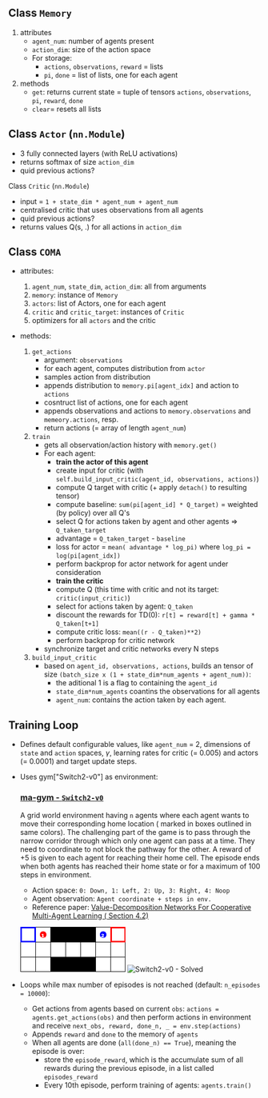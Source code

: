 
## Class `Memory`
1. attributes
    * `agent_num`: number of agents present
    * `action_dim`: size of the action space
    * For storage:
        * `actions`, `observations`, `reward` = lists
        * `pi`, `done` = list of lists, one for each agent
2. methods
    * `get`: returns current state = tuple of tensors `actions`, `observations`, `pi`, `reward`, `done`
    * `clear`= resets all lists

## Class `Actor` (`nn.Module`)  
* 3 fully connected layers (with ReLU activations)
* returns softmax of size `action_dim`
* quid previous actions?

 Class `Critic` (`nn.Module`)  
* input = `1 + state_dim * agent_num + agent_num`  
* centralised critic that uses observations from all agents
* quid previous actions?
* returns values Q(s, .) for all actions in `action_dim`

## Class `COMA`
* attributes:
    1. `agent_num`, `state_dim`, `action_dim`: all from arguments
    1. `memory`: instance of `Memory`
    1. `actors`: list of Actors, one for each agent
    1. `critic` and `critic_target`: instances of `Critic`
    1. optimizers for all `actors` and the critic

* methods:
    1. `get_actions`
        * argument: `observations`
        * for each agent, computes distribution from `actor`
        * samples action from distribution
        * appends distribution to `memory.pi[agent_idx]` and action to `actions`
        * cosntruct list of actions, one for each agent
        * appends observations and actions to `memory.observations` and `memeory.actions`, resp.
        * return actions (= array of length `agent_num`)
    1. `train`
        * gets  all observation/action history with `memory.get()`
        * For each agent:
            * **train the actor of this agent**
            * create input for critic (with `self.build_input_critic(agent_id, observations, actions)`)
            * compute Q target with critic (+ apply `detach()` to resulting tensor)
            * compute baseline: `sum(pi[agent_id] * Q_target)` = weighted (by policy) over all Q's
            * select Q for actions taken by agent and other agents => `Q_taken_target`
            * advantage = `Q_taken_target` - `baseline`
            * loss for actor = `mean( advantage * log_pi)` where `log_pi = log(pi[agent_idx])`
            * perform backprop for actor network for agent under consideration
            * **train the critic**
            * compute Q (this time with critic and not its target: `critic(input_critic)`)
            * select for actions taken by agent: `Q_taken`
            * discount the rewards for TD(0): `r[t] = reward[t] + gamma * Q_taken[t+1]`
            * compute critic loss: `mean((r - Q_taken)**2)`
            * perform backprop for critic network
        * synchronize target and critic networks every N steps
    1. `build_input_critic`
        * based on `agent_id, observations, actions`, builds an tensor of size `(batch_size x (1 + state_dim*num_agents + agent_num))`: 
            * the aditional 1 is a flag to containing the `agent_id`
            * `state_dim*num_agents` coantins the observations for all agents
            * `agent_num`: contains the action taken by each agent.

## Training Loop
* Defines default configurable values, like `agent_num` = 2, dimensions of `state` and `action` spaces, $\gamma$, learning rates for critic (= 0.005) and actors (= 0.0001) and target update steps.
* Uses gym["Switch2-v0"] as environment:

    ### <ins>ma-gym - `Switch2-v0`</ins>

    A grid world environment having `n` agents where each agent wants to move their corresponding home location ( marked in boxes outlined in same colors). The challenging part of the game is to pass through the narrow corridor through which only one agent can pass at a time. They need to coordinate to not block the pathway for the other. A reward of +5 is given to each agent for reaching their home cell. The episode ends when both agents has reached their home state or for a maximum of 100 steps in environment.

    * Action space: `0: Down, 1: Left, 2: Up, 3: Right, 4: Noop`
    * Agent observation: `Agent coordinate + steps in env.`
    * Reference paper: [Value-Decomposition Networks For Cooperative Multi-Agent Learning ( Section 4.2)](https://arxiv.org/abs/1706.05296)

    ![Switch2-v0](Switch2-v0.gif)
    ![Switch2-v0 - Solved](doc/policy.gif)

* Loops while max number of episodes is not reached (default: `n_episodes = 10000`):
    * Get actions from agents based on current `obs`: `actions = agents.get_actions(obs)` and then perform actions in environment and receive `next_obs, reward, done_n, _ = env.step(actions)`
    * Appends `reward` and `done` to the memory of `agents`
    * When all agents are done (`all(done_n) == True`), meaning the episode is over:
        * store the `episode_reward`, which is the accumulate sum of all rewards during the previous episode, in a list called `episodes_reward`
        * Every 10th episode, perform training of agents: `agents.train()`